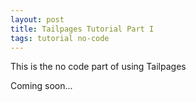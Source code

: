 ```yaml
---
layout: post
title: Tailpages Tutorial Part I
tags: tutorial no-code
---
```


This is the no code part of using Tailpages

Coming soon...